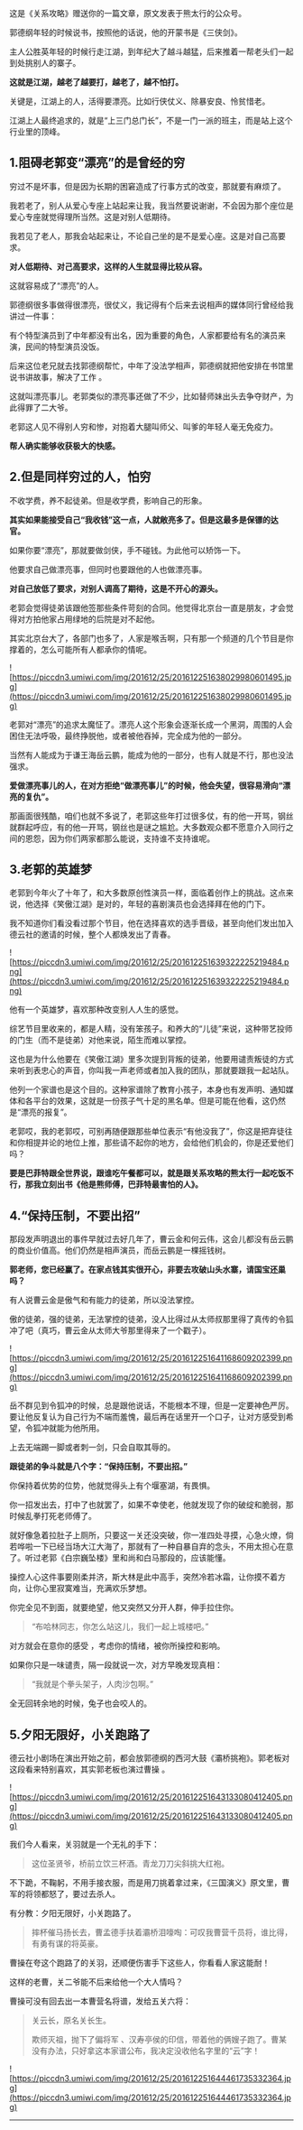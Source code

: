 这是《关系攻略》赠送你的一篇文章，原文发表于熊太行的公众号。

郭德纲年轻的时候说书，按照他的话说，他的开蒙书是《三侠剑》。

主人公胜英年轻的时候行走江湖，到年纪大了越斗越猛，后来推着一帮老头们一起到处挑别人的寨子。

 **这就是江湖，越老了越要打，越老了，越不怕打。**

关键是，江湖上的人，活得要漂亮。比如行侠仗义、除暴安良、怜贫惜老。

江湖上人最终追求的，就是“上三门总门长”，不是一门一派的班主，而是站上这个行业里的顶峰。

## 1.阻碍老郭变“漂亮”的是曾经的穷

穷过不是坏事，但是因为长期的困窘造成了行事方式的改变，那就要有麻烦了。

我若老了，别人从爱心专座上站起来让我，我当然要说谢谢，不会因为那个座位是爱心专座就觉得理所当然。这是对别人低期待。

我若见了老人，那我会站起来让，不论自己坐的是不是爱心座。这是对自己高要求。

 **对人低期待、对己高要求，这样的人生就显得比较从容。**

这就容易成了“漂亮”的人。

郭德纲很多事做得很漂亮，很仗义，我记得有个后来去说相声的媒体同行曾经给我讲过一件事：

有个特型演员到了中年都没有出名，因为重要的角色，人家都要给有名的演员来演，民间的特型演员没饭。

后来这位老兄就去找郭德纲帮忙，中年了没法学相声，郭德纲就把他安排在书馆里说书讲故事，解决了工作 。

这就叫漂亮事儿。老郭类似的漂亮事还做了不少，比如替师妹出头去争夺财产，为此得罪了二大爷。

老郭这人见不得别人穷和惨，对抱着大腿叫师父、叫爹的年轻人毫无免疫力。

 **帮人确实能够收获极大的快感。**

## 2.但是同样穷过的人，怕穷

不收学费，养不起徒弟。但是收学费，影响自己的形象。

 **其实如果能接受自己“我收钱”这一点，人就敞亮多了。但是这最多是保镖的达官。**

如果你要“漂亮”，那就要做剑侠，手不碰钱。为此他可以矫饰一下。

他要求自己做漂亮事，但同时也要跟他的人也做漂亮事。

 **对自己放低了要求，对别人调高了期待，这是不开心的源头。**

老郭会觉得徒弟该跟他签那些条件苛刻的合同。他觉得北京台一直是朋友，才会觉得对方拍他家占用绿地的后院是对不起他。

其实北京台大了，各部门也多了，人家是喉舌啊，只有那一个频道的几个节目是你撑着的，怎么可能所有人都承你的情呢。

![https://piccdn3.umiwi.com/img/201612/25/201612251638029980601495.jpg](https://piccdn3.umiwi.com/img/201612/25/201612251638029980601495.jpg)

老郭对“漂亮”的追求太魔怔了。漂亮人这个形象会逐渐长成一个黑洞，周围的人会困住无法呼吸，最终挣脱他，或者被他吞掉，完全成为他的一部分。

当然有人能成为于谦王海岳云鹏，能成为他的一部分，也有人就是不行，那也没法强求。

 **爱做漂亮事儿的人，在对方拒绝“做漂亮事儿”的时候，他会失望，很容易滑向“漂亮的复仇”。**

那画面很残酷，咱们也就不多说了，老郭这些年打过很多仗，有的他一开骂，钢丝就群起呼应，有的他一开骂，钢丝也是谜之尴尬。大多数观众都不愿意介入同行之间的恩怨，因为你们两家都那么能说，支持谁不支持谁呢。

## 3.老郭的英雄梦

老郭到今年火了十年了，和大多数原创性演员一样，面临着创作上的挑战。这点来说，他选择《笑傲江湖》是对的，年轻的喜剧演员也会选择拜在他的门下。

我不知道你们看没看过那个节目，他在选择喜欢的选手晋级，甚至向他们发出加入德云社的邀请的时候，整个人都焕发出了青春。

![https://piccdn3.umiwi.com/img/201612/25/201612251639322225219484.png](https://piccdn3.umiwi.com/img/201612/25/201612251639322225219484.png)

他有一个英雄梦，喜欢那种改变别人人生的感觉。

综艺节目里收来的，都是人精，没有笨孩子。和养大的“儿徒”来说，这种带艺投师的门生（而不是徒弟）对他来说，陌生而难以掌控。

这也是为什么他要在《笑傲江湖》里多次提到背叛的徒弟，他要用谴责叛徒的方式来听到表忠心的声音，你叫我一声老师或者加入我的团队，那就要跟我一起站队。

他列一个家谱也是这个目的。这种家谱除了教育小孩子，本身也有发声明、通知媒体和各平台的效果，这就是一份孩子气十足的黑名单。但是可能在他看，这仍然是“漂亮的报复”。

老郭哎，我的老郭哎，可别再随便跟那些单位表示“有他没我了”，你这是把弃徒往和你相提并论的地位上推，那些请不起你的地方，会给他们机会的，你是还爱他们吗？

 **要是巴菲特跟全世界说，跟谁吃午餐都可以，就是跟关系攻略的熊太行一起吃饭不行，那我立刻出书《他是熊师傅，巴菲特最害怕的人》。**

## 4.“保持压制，不要出招”

那段发声明退出的事件早就过去好几年了，曹云金和何云伟，这会儿都没有岳云鹏的商业价值高。他们仍然是相声演员，而岳云鹏是一棵摇钱树。

 **郭老师，您已经赢了。在家点钱其实很开心，非要去攻破山头水寨，请国宝还巢吗？**

有人说曹云金是傲气和有能力的徒弟，所以没法掌控。

傲的徒弟，强的徒弟，无法掌控的徒弟，没人比得过从太师叔那里得了真传的令狐冲了吧（真巧，曹云金从太师大爷那里得来了一个戳子）。

![https://piccdn3.umiwi.com/img/201612/25/201612251641168609202399.png](https://piccdn3.umiwi.com/img/201612/25/201612251641168609202399.png)

岳不群见到令狐冲的时候，总是跟他说话，不能根本不理，但是一定要神色严厉。要让他反复认为自己行为不端而羞愧，最后再在话里开一个口子，让对方感受到希望，令狐冲就能为他所用。

上去无端踢一脚或者刺一剑，只会自取其辱的。

 **跟徒弟的争斗就是八个字：“保持压制，不要出招。”**

你保持着优势的位势，他就觉得头上有个堰塞湖，有畏惧。

你一招发出去，打中了也就罢了，如果不幸使老，他就发现了你的破绽和脆弱，那时候乱拳打死老师傅了。

就好像急着拉肚子上厕所，只要这一关还没突破，你一准四处寻摸，心急火燎，倘若哗啦一下已经当场大江大海了，那就有了一种自暴自弃的念头，不用太担心在意了。听过老郭《白宗巍坠楼》里和尚和白马那段的，应该能懂。

操控人心这件事要刚柔并济，斯大林是此中高手，突然冷若冰霜，让你摸不着方向，让你心里寂寞难当，充满欢乐梦想。

你完全见不到面，就要绝望，他又突然又分开人群，伸手拉住你。

> “布哈林同志，你怎么站这儿，我们一起上城楼吧。”

对方就会在意你的感受 ，考虑你的情绪，被你所操控和影响。

如果你只是一味谴责，隔一段就说一次，对方早晚发现真相：

> “我就是个拳头架子，人肉沙包啊。”

全无回转余地的时候，兔子也会咬人的。

## 5.夕阳无限好，小关跑路了

德云社小剧场在演出开始之前，都会放郭德纲的西河大鼓《灞桥挑袍》。郭老板对这段看来特别喜欢，其实郭老板也演过曹操 。

![https://piccdn3.umiwi.com/img/201612/25/201612251643133080412405.png](https://piccdn3.umiwi.com/img/201612/25/201612251643133080412405.png)

我们今人看来，关羽就是一个无礼的手下：

> 这位圣贤爷，桥前立饮三杯酒。青龙刀刀尖斜挑大红袍。

不下跪，不鞠躬，不用手接衣服，而是用刀挑着拿过来，《三国演义》原文里，曹军的将领都怒了，要过去杀人。

有分教：夕阳无限好，小关跑路了。

> 摔杯催马扬长去，曹孟德手扶着灞桥泪嚎啕：可叹我曹营千员将，谁比得，有勇有谋的将英豪。

曹操在夸这个跑路了的关羽，还顺便伤害手下这些人，你看看人家这能耐！

这样的老曹，关二爷能不后来给他一个大人情吗？

曹操可没有回去出一本曹营名将谱，发给五关六将：

> 关云长，原名关长生。
> 
> 
> 
> 欺师灭祖，抛下了偏将军 、汉寿亭侯的印信，带着他的俩嫂子跑了。曹某没有办法，只好拿这本家谱公布，我决定没收他名字里的“云”字！

![https://piccdn3.umiwi.com/img/201612/25/201612251644461735332364.jpg](https://piccdn3.umiwi.com/img/201612/25/201612251644461735332364.jpg)

---

